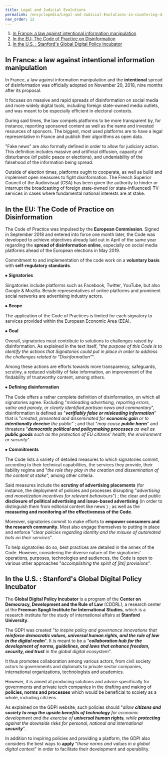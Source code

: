 ```yaml
---
title: Legal and Judicial Evolutions
permalink: /encyclopedia/Legal-and-Judicial-Evolutions-in-countering-disinformation/
nav_order: 12
---
```


1. [In France: a law against intentional information manipulation](#in-france-a-law-against-intentional-information-manipulation)
2. [In the EU: The Code of Practice on Disinformation](#in-the-eu-the-code-of-practice-on-disinformation)
3. [In the U.S. : Stanford's Global Digital Policy Incubator](#in-the-us--stanfords-global-digital-policy-incubator)

## In France: a law against intentional information manipulation

In France, a law against information manipulation and the **intentional** spread of disinformation was officially adopted on November 20, 2018, nine months after its proposal.

It focuses on massive and rapid spreads of disinformation on social media and more widely digital tools, including foreign state-owned media outlets, and was meant to be especially efficient in electoral contexts.

During said times, the law compels platforms to be more transparent by, for instance, reporting sponsored content as well as the name and invested resources of sponsors. The biggest, most used platforms are to have a legal representative in France and publish their algorithms as open data.

"Fake news" are also formally defined in order to allow for judiciary action. This definition includes massive and artificial diffusion, capacity of disturbance (of public peace or elections), and undeniability of the falsehood of the information being spread.

Outside of election times, platforms ought to cooperate, as well as build and implement open measures to fight disinformation.
The French Superior Council of the Audiovisual (CSA) has been given the authority to hinder or interrupt the broadcasting of foreign state-owned (or state-influenced) TV-services in cases where fundamental national interests are at stake.

## In the EU: The Code of Practice on Disinformation

The Code of Practice was impulsed by the **European Commission**. Signed in September 2018 and entered into force one month later, the Code was developed to achieve objectives already laid out in April of the same year regarding the **spread of disinformation online**, especially on social media platforms ahead of the European elections in May 2019.

Commitment to and implementation of the code work on a **voluntary basis** with **self-regulatory standards**.

⦁	**Signatories**

Singatories include platforms such as Facebook, Twitter, YouTube, but also Google & Mozilla. Beside representatives of online platforms and prominent social networks are advertising industry actors.

⦁	**Scope**

The application of the Code of Practices is limited for each signatory to services provided within the European Economic Area (EEA).

⦁	**Goal**

Overall, signatories must contribute to solutions to challenges raised by disinformation. As explained in the text itself, "_the purpose of this Code is to identify the actions that Signatories could put in place in order to address the challenges related to "Disinformation"_".

Among these actions are efforts towards more transparency, safeguards, scrutiny, a reduced visibility of fake information, an improvement of  the findability of trustworthy content, among others.

⦁	**Defining disinformation**

The Code offers a rather complete definition of disinformation, on which all signatories agree. Excluding "_misleading advertising, reporting errors, satire and parody, or clearly identified partisan news and commentary_", disinformation is defined as "**_verifiably false or misleading information_**" that is "_created, presented and disseminated for **economic gain** or to **intentionally deceive** the public_" ; and that "_may cause **public harm**_" and threatens "_**democratic political and policymaking processes** as well as **public goods** such as the protection of EU citizens' health, the environment or security_".

⦁	**Commitments**

The Code lists a variety of detailed measures to which signatories commit, according to their technical capabilities, the services they provide, their liability regime and "_the role they play in the creation and dissemination of the content at stake_", among other criteria.

Said measures include the **scrutiny of advertising placements** (for instance,  the deployment of policies and processes disrupting "_advertising and monetization incentives for relevant behaviours_") ; the clear and public **disclosure of political advertising and issue-based advertising** (in order to distinguish them from editorial content like news ) ; as well as the **measuring and monitoring of the effectiveness of the Code**.

Moreover, signatories commit to make efforts to **empower consumers and the research community**. Most also engage themselves to putting in place and enforce "_clear policies regarding identity and the misuse of automated bots on their services_".

To help signatories do so, best practices are detailed in the annex of the Code. However, considering the diverse nature of the signatories' operations, purposes, technologies and audiences, the Code is open to various other approaches "_accomplishing the spirit of [its] provisions_".


## In the U.S. : Stanford's Global Digital Policy Incubator

The **Global Digital Policy Incubator**  is a program of the **Center on Democracy, Development and the Rule of Law** (CDDRL), a research center at the **Freeman Spogli Institute for International Studies**, which is a research institute for the study of international affairs at **Stanford University**.

The GDPI was created "_to inspire policy and governance innovations that **reinforce democratic values, universal human rights, and the rule of law in the digital realm**_". It is meant to be a _"**collaboration hub for the development of norms, guidelines, and laws that enhance freedom, security, and trust** in the global digital ecosystem_".

It thus promotes collaboration among various actors, from civil society actors to governments and diplomats to private sector companies, international organizations, technologists and academics.

However, it is aimed at producing solutions and advice specifically for governments and private tech companies in the drafting and making of **policies, norms and processes** which would be beneficial to scoiety as a whole, including citizens. 

As explained on the GDPI website, such policies should "_allow **citizens and society to reap the upside benefits of technology** for economic development and the exercise of **universal human rights**, while **protecting** against the downside risks for personal, national and international **security**_".

In addition to inspiring policies and providing a platform, the GDPI also considers the best ways to **apply** "_these norms and values in a global digital context_" in order to facilitate their development and operability.
